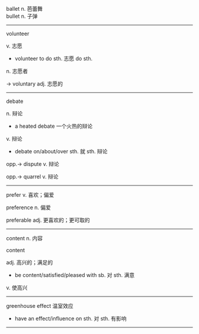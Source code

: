 ballet n. 芭蕾舞  
bullet n. 子弹

---

volunteer

v. 志愿

+ volunteer to do sth. 志愿 do sth.

n. 志愿者

-> voluntary adj. 志愿的

---

debate

n. 辩论

+ a heated debate 一个火热的辩论

v. 辩论

+ debate on/about/over sth. 就 sth. 辩论

opp.-> dispute v. 辩论

opp.-> quarrel v. 辩论

---

prefer v. 喜欢；偏爱

preference n. 偏爱

preferable adj. 更喜欢的；更可取的

---

content n. 内容

content 

adj. 高兴的；满足的

+ be content/satisfied/pleased with sb. 对 sth. 满意

v. 使高兴

---

greenhouse effect 温室效应

+ have an effect/influence on sth. 对 sth. 有影响

---

